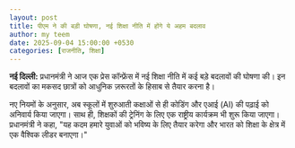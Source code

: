 ```yaml
---
layout: post
title: पीएम ने की बड़ी घोषणा, नई शिक्षा नीति में होंगे ये अहम बदलाव
author: my teem
date: 2025-09-04 15:00:00 +0530
categories: [राजनीति, शिक्षा]
---
```


**नई दिल्ली:** प्रधानमंत्री ने आज एक प्रेस कॉन्फ्रेंस में नई शिक्षा नीति में कई बड़े बदलावों की घोषणा की। इन बदलावों का मकसद छात्रों को आधुनिक ज़रूरतों के हिसाब से तैयार करना है।

नए नियमों के अनुसार, अब स्कूलों में शुरुआती कक्षाओं से ही कोडिंग और एआई (AI) की पढ़ाई को अनिवार्य किया जाएगा। साथ ही, शिक्षकों की ट्रेनिंग के लिए एक राष्ट्रीय कार्यक्रम भी शुरू किया जाएगा। प्रधानमंत्री ने कहा, "यह कदम हमारे युवाओं को भविष्य के लिए तैयार करेगा और भारत को शिक्षा के क्षेत्र में एक वैश्विक लीडर बनाएगा।"

